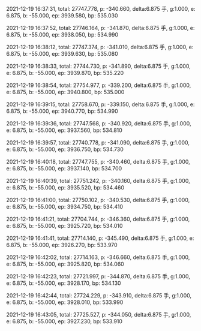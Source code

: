 2021-12-19 16:37:31, total: 27747.778, p: -340.660, delta:6.875 手, g:1.000, e: 6.875, b: -55.000, ep: 3939.580, bp: 535.030

2021-12-19 16:37:52, total: 27746.164, p: -341.870, delta:6.875 手, g:1.000, e: 6.875, b: -55.000, ep: 3938.050, bp: 534.990

2021-12-19 16:38:12, total: 27747.374, p: -341.010, delta:6.875 手, g:1.000, e: 6.875, b: -55.000, ep: 3939.630, bp: 535.080

2021-12-19 16:38:33, total: 27744.730, p: -341.890, delta:6.875 手, g:1.000, e: 6.875, b: -55.000, ep: 3939.870, bp: 535.220

2021-12-19 16:38:54, total: 27754.977, p: -339.200, delta:6.875 手, g:1.000, e: 6.875, b: -55.000, ep: 3940.800, bp: 535.000

2021-12-19 16:39:15, total: 27758.670, p: -339.150, delta:6.875 手, g:1.000, e: 6.875, b: -55.000, ep: 3940.770, bp: 534.990

2021-12-19 16:39:36, total: 27747.568, p: -340.920, delta:6.875 手, g:1.000, e: 6.875, b: -55.000, ep: 3937.560, bp: 534.810

2021-12-19 16:39:57, total: 27740.778, p: -341.090, delta:6.875 手, g:1.000, e: 6.875, b: -55.000, ep: 3936.750, bp: 534.730

2021-12-19 16:40:18, total: 27747.755, p: -340.460, delta:6.875 手, g:1.000, e: 6.875, b: -55.000, ep: 3937.140, bp: 534.700

2021-12-19 16:40:39, total: 27751.242, p: -340.160, delta:6.875 手, g:1.000, e: 6.875, b: -55.000, ep: 3935.520, bp: 534.460

2021-12-19 16:41:00, total: 27750.102, p: -340.530, delta:6.875 手, g:1.000, e: 6.875, b: -55.000, ep: 3934.750, bp: 534.410

2021-12-19 16:41:21, total: 27704.744, p: -346.360, delta:6.875 手, g:1.000, e: 6.875, b: -55.000, ep: 3925.720, bp: 534.010

2021-12-19 16:41:41, total: 27714.140, p: -345.490, delta:6.875 手, g:1.000, e: 6.875, b: -55.000, ep: 3926.270, bp: 533.970

2021-12-19 16:42:02, total: 27714.163, p: -346.660, delta:6.875 手, g:1.000, e: 6.875, b: -55.000, ep: 3925.820, bp: 534.060

2021-12-19 16:42:23, total: 27721.997, p: -344.870, delta:6.875 手, g:1.000, e: 6.875, b: -55.000, ep: 3928.170, bp: 534.130

2021-12-19 16:42:44, total: 27724.229, p: -343.910, delta:6.875 手, g:1.000, e: 6.875, b: -55.000, ep: 3928.010, bp: 533.990

2021-12-19 16:43:05, total: 27725.527, p: -344.050, delta:6.875 手, g:1.000, e: 6.875, b: -55.000, ep: 3927.230, bp: 533.910
